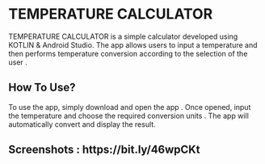 <h1>TEMPERATURE CALCULATOR</h1>
<p>TEMPERATURE CALCULATOR is a simple calculator developed using KOTLIN & Android Studio. The app allows users to input a temperature and then performs temperature conversion according to the selection of the user . </p>

<h2>How To Use?</h2>
<p>To use the app, simply download and open the app . Once opened, input the temperature and choose the required conversion units . The app will automatically convert and display the result.</p>

<h2>Screenshots : https://bit.ly/46wpCKt </h2>
